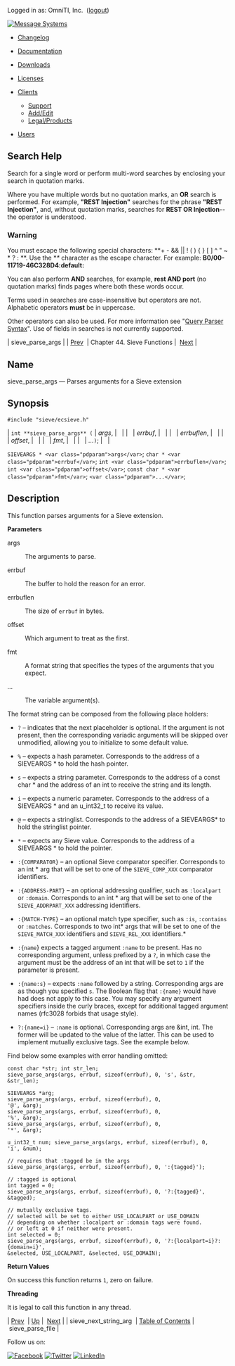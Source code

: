 Logged in as: OmniTI, Inc.  ([logout](https://support.messagesystems.com/logout.php))

[![Message Systems](https://support.messagesystems.com/images/ms-white205.png)](https://support.messagesystems.com/start.php) 

*   [Changelog](https://support.messagesystems.com/start.php?show=changelog)
*   [Documentation](https://support.messagesystems.com/docs/)
*   [Downloads](https://support.messagesystems.com/start.php)

*   [Licenses](https://support.messagesystems.com/license_summary.php)
*   <a href="">Clients</a>
    *   [Support](https://support.messagesystems.com/cs.php)
    *   [Add/Edit](https://support.messagesystems.com/edit_client.php)
    *   [Legal/Products](https://support.messagesystems.com/edit_products.php)
*   [Users](https://support.messagesystems.com/edit_customer.php)

## Search Help

Search for a single word or perform multi-word searches by enclosing your search in quotation marks.

Where you have multiple words but no quotation marks, an **OR** search is performed. For example, **"REST Injection"** searches for the phrase **"REST Injection"**, and, without quotation marks, searches for **REST OR Injection**--the operator is understood.

### Warning

You must escape the following special characters: **+ - && || ! ( ) { } [ ] ^ " ~ * ? : \**. Use the **\** character as the escape character. For example: **B0/00-11719-46C328D4\:default\:**

You can also perform **AND** searches, for example, **rest AND port** (no quotation marks) finds pages where both these words occur.

Terms used in searches are case-insensitive but operators are not. Alphabetic operators **must** be in uppercase.

Other operators can also be used. For more information see "[Query Parser Syntax](https://lucene.apache.org/core/old_versioned_docs/versions/3_0_0/queryparsersyntax.html)". Use of fields in searches is not currently supported.

| sieve_parse_args |
| [Prev](apis.sieve_next_string_arg.php)  | Chapter 44. Sieve Functions |  [Next](apis.sieve_parse_file.php) |

<a name="apis.sieve_parse_args"></a>
## Name

sieve_parse_args — Parses arguments for a Sieve extension

## Synopsis

`#include "sieve/ecsieve.h"`

| `int **sieve_parse_args** (` | <var class="pdparam">args</var>, |   |
|   | <var class="pdparam">errbuf</var>, |   |
|   | <var class="pdparam">errbuflen</var>, |   |
|   | <var class="pdparam">offset</var>, |   |
|   | <var class="pdparam">fmt</var>, |   |
|   | <var class="pdparam">...</var>`)`; |   |

`SIEVEARGS * <var class="pdparam">args</var>`;
`char * <var class="pdparam">errbuf</var>`;
`int <var class="pdparam">errbuflen</var>`;
`int <var class="pdparam">offset</var>`;
`const char * <var class="pdparam">fmt</var>`;
`<var class="pdparam">...</var>`;<a name="idp32891232"></a>
## Description

This function parses arguments for a Sieve extension.

**Parameters**

<dl class="variablelist">

<dt>args</dt>

<dd>

The arguments to parse.

</dd>

<dt>errbuf</dt>

<dd>

The buffer to hold the reason for an error.

</dd>

<dt>errbuflen</dt>

<dd>

The size of `errbuf` in bytes.

</dd>

<dt>offset</dt>

<dd>

Which argument to treat as the first.

</dd>

<dt>fmt</dt>

<dd>

A format string that specifies the types of the arguments that you expect.

</dd>

<dt>...</dt>

<dd>

The variable argument(s).

</dd>

</dl>

The format string can be composed from the following place holders:

*   `?` – indicates that the next placeholder is optional. If the argument is not present, then the corresponding variadic arguments will be skipped over unmodified, allowing you to initialize to some default value.

*   `%` – expects a hash parameter. Corresponds to the address of a SIEVEARGS * to hold the hash pointer.

*   `s` – expects a string parameter. Corresponds to the address of a const char * and the address of an int to receive the string and its length.

*   `i` – expects a numeric parameter. Corresponds to the address of a SIEVEARGS * and an u_int32_t to receive its value.

*   `@` – expects a stringlist. Corresponds to the address of a SIEVEARGS* to hold the stringlist pointer.

*   `*` – expects any Sieve value. Corresponds to the address of a SIEVEARGS * to hold the pointer.

*   `:{COMPARATOR}` – an optional Sieve comparator specifier. Corresponds to an int * arg that will be set to one of the `SIEVE_COMP_XXX` comparator identifiers.

*   `:{ADDRESS-PART}` – an optional addressing qualifier, such as `:localpart` or `:domain`. Corresponds to an int * arg that will be set to one of the `SIEVE_ADDRPART_XXX` addressing identifiers.

*   `:{MATCH-TYPE}` – an optional match type specifier, such as `:is`, `:contains` or `:matches`. Corresponds to two int* args that will be set to one of the `SIEVE_MATCH_XXX` identifiers and `SIEVE_REL_XXX` identifiers.*

*   `:{name`} expects a tagged argument `:name` to be present. Has no corresponding argument, unless prefixed by a `?`, in which case the argument must be the address of an int that will be set to `1` if the parameter is present.

*   `:{name:s}` – expects `:name` followed by a string. Corresponding args are as though you specified `s`. The Boolean flag that `:{name}` would have had does not apply to this case. You may specify any argument specifiers inside the curly braces, except for additional tagged argument names (rfc3028 forbids that usage style).

*   `?:{name=i}` – `:name` is optional. Corresponding args are &int, int. The former will be updated to the value of the latter. This can be used to implement mutually exclusive tags. See the example below.

Find below some examples with error handling omitted:

```
const char *str; int str_len; 
sieve_parse_args(args, errbuf, sizeof(errbuf), 0, 's', &str, &str_len);
```

```
SIEVEARGS *arg; 
sieve_parse_args(args, errbuf, sizeof(errbuf), 0,
'@', &arg);
sieve_parse_args(args, errbuf, sizeof(errbuf), 0,
'%', &arg); 
sieve_parse_args(args, errbuf, sizeof(errbuf), 0,
'*', &arg);
```

```
u_int32_t num; sieve_parse_args(args, errbuf, sizeof(errbuf), 0,
'i', &num);
```

```
// requires that :tagged be in the args 
sieve_parse_args(args, errbuf, sizeof(errbuf), 0, ':{tagged}');
```

```
// :tagged is optional 
int tagged = 0; 
sieve_parse_args(args, errbuf, sizeof(errbuf), 0, '?:{tagged}', &tagged);
```

```
// mutually exclusive tags.
// selected will be set to either USE_LOCALPART or USE_DOMAIN 
// depending on whether :localpart or :domain tags were found. 
// or left at 0 if neither were present.
int selected = 0; 
sieve_parse_args(args, errbuf, sizeof(errbuf), 0, '?:{localpart=i}?:{domain=i}',
&selected, USE_LOCALPART, &selected, USE_DOMAIN);
```
**Return Values**

On success this function returns `1`, zero on failure.

**Threading**

It is legal to call this function in any thread.

| [Prev](apis.sieve_next_string_arg.php)  | [Up](sieve.php) |  [Next](apis.sieve_parse_file.php) |
| sieve_next_string_arg  | [Table of Contents](index.php) |  sieve_parse_file |

Follow us on:

[![Facebook](https://support.messagesystems.com/images/icon-facebook.png)](http://www.facebook.com/messagesystems) [![Twitter](https://support.messagesystems.com/images/icon-twitter.png)](http://twitter.com/#!/MessageSystems) [![LinkedIn](https://support.messagesystems.com/images/icon-linkedin.png)](http://www.linkedin.com/company/message-systems)